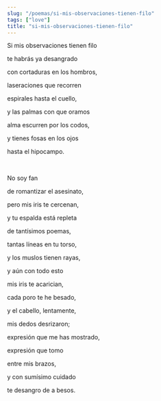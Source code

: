 ```yaml
---
slug: "/poemas/si-mis-observaciones-tienen-filo"
tags: ["love"]
title: "si-mis-observaciones-tienen-filo"
---
```

Si mis observaciones tienen filo

te habrás ya desangrado

con cortaduras en los hombros,

laseraciones que recorren

espirales hasta el cuello,

y las palmas con que oramos

alma escurren por los codos,

y tienes fosas en los ojos

hasta el hipocampo.

&nbsp;

No soy fan

de romantizar el asesinato,

pero mis iris te cercenan,

y tu espalda está repleta

de tantísimos poemas,

tantas líneas en tu torso,

y los muslos tienen rayas,

y aún con todo esto

mis iris te acarician,

cada poro te he besado,

y el cabello, lentamente,

mis dedos desrizaron;

expresión que me has mostrado,

expresión que tomo

entre mis brazos,

y con sumísimo cuidado

te desangro de a besos.